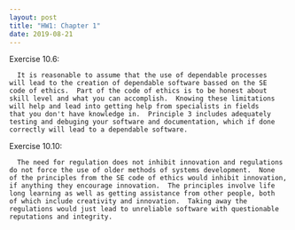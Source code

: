 ```yaml
---
layout: post
title: "HW1: Chapter 1"
date: 2019-08-21
---
```


  Exercise 10.6:

      It is reasonable to assume that the use of dependable processes 
    will lead to the creation of dependable software bassed on the SE 
    code of ethics.  Part of the code of ethics is to be honest about 
    skill level and what you can accomplish.  Knowing these limitations 
    will help and lead into getting help from specialists in fields
    that you don't have knowledge in.  Principle 3 includes adequately 
    testing and debuging your software and documentation, which if done 
    correctly will lead to a dependable software.

  Exercise 10.10:

      The need for regulation does not inhibit innovation and regulations 
    do not force the use of older methods of systems development.  None 
    of the principles from the SE code of ethics would inhibit innovation, 
    if anything they encourage innovation.  The principles involve life 
    long learning as well as getting assistance from other people, both 
    of which include creativity and innovation.  Taking away the 
    regulations would just lead to unreliable software with questionable 
    reputations and integrity.
